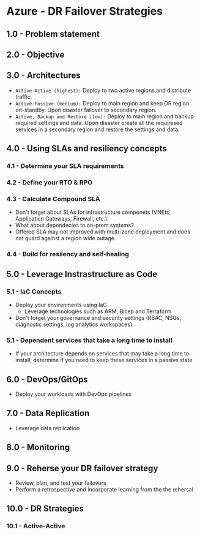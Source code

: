 # Azure - DR Failover Strategies

## 1.0 - Problem statement

## 2.0 - Objective

## 3.0 - Architectures

- ```Active-Active (highest):``` Deploy to two active regions and distribute traffic.
- ```Active-Passive (medium):``` Deploy to main region and keep DR region on-standby. Upon disaster failover to secondary region.
- ```Active, Backup and Restore (low):``` Deploy to main region and backup required settings and data. Upon disaster create all the requiresed services in a secondary region and restore the settings and data.

## 4.0 - Using SLAs and resiliency concepts

### 4.1 - Determine your SLA requirements

### 4.2 - Define your RTO & RPO

### 4.3 - Calculate Compound SLA

- Don't forget about SLAs for infrastructure componets (VNEts, Application Gateways, Firewall, etc.).
- What about dependecies to on-prem systems?.
- Offered SLA may not improved with multi-zone deployment and does not guard against a region wide outage.

### 4.4 - Build for resiiency and self-healing

## 5.0 - Leverage Instrastructure as Code

### 5.1 - IaC Concepts

- Deploy your environments using IaC
  - Leverage technologies such as ARM, Bicep and Terraform
- Don't forget your governance and security settings (RBAC, NSGs, diagnostic settings, log analytics workspaces)

### 5.1 - Dependent services that take a long time to install

- If your architecture depends on services that may take a long time to install, determine if you need to keep these services in a passive state

## 6.0 - DevOps/GitOps

- Deploy your workloads with DevOps pipelines

## 7.0 - Data Replication

- Leverage data replication

## 8.0 - Monitoring

## 9.0 - Reherse your DR failover strategy

- Review, plan, and test your failovers
- Perform a retrospective and incorporate learning from the the rehersal

## 10.0 - DR Strategies

### 10.1 - Active-Active

